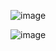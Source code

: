 ![image](https://github.com/user-attachments/assets/866b1d15-5e98-4a9f-94df-2a3fbc186d72)

![image](https://github.com/user-attachments/assets/ec1780c9-0b10-494a-a26e-9868796469d1)
